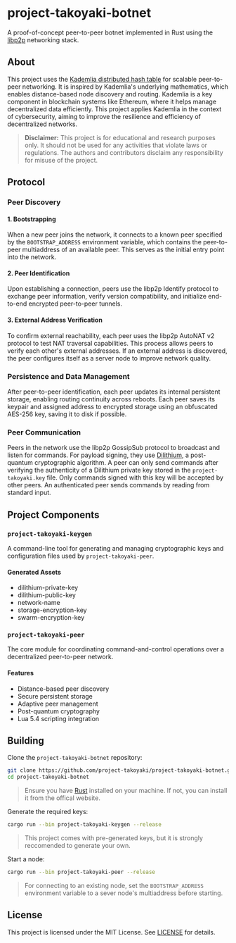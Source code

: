 # project-takoyaki-botnet

A proof-of-concept peer-to-peer botnet implemented in Rust using the [libp2p](https://libp2p.io) networking stack.

## About

This project uses the [Kademlia distributed hash table](https://pdos.csail.mit.edu/~petar/papers/maymounkov-kademlia-lncs.pdf) for scalable peer-to-peer networking. It is inspired by Kademlia's underlying mathematics, which enables distance-based node discovery and routing. Kademlia is a key component in blockchain systems like Ethereum, where it helps manage decentralized data efficiently. This project applies Kademlia in the context of cybersecurity, aiming to improve the resilience and efficiency of decentralized networks.

> **Disclaimer:** This project is for educational and research purposes only. It should not be used for any activities that violate laws or regulations. The authors and contributors disclaim any responsibility for misuse of the project.

## Protocol

### Peer Discovery

#### 1. Bootstrapping
When a new peer joins the network, it connects to a known peer specified by the `BOOTSTRAP_ADDRESS` environment variable, which contains the peer-to-peer multiaddress of an available peer. This serves as the initial entry point into the network.

#### 2. Peer Identification
Upon establishing a connection, peers use the libp2p Identify protocol to exchange peer information, verify version compatibility, and initialize end-to-end encrypted peer-to-peer tunnels.

#### 3. External Address Verification
To confirm external reachability, each peer uses the libp2p AutoNAT v2 protocol to test NAT traversal capabilities. This process allows peers to verify each other's external addresses. If an external address is discovered, the peer configures itself as a server node to improve network quality.

### Persistence and Data Management

After peer-to-peer identification, each peer updates its internal persistent storage, enabling routing continuity across reboots. Each peer saves its keypair and assigned address to encrypted storage using an obfuscated AES-256 key, saving it to disk if possible.

### Peer Communication

Peers in the network use the libp2p GossipSub protocol to broadcast and listen for commands. For payload signing, they use [Dilithium](https://pq-crystals.org/dilithium/), a post-quantum cryptographic algorithm. A peer can only send commands after verifying the authenticity of a Dilithium private key stored in the `project-takoyaki.key` file. Only commands signed with this key will be accepted by other peers. An authenticated peer sends commands by reading from standard input.

## Project Components

### `project-takoyaki-keygen`

A command-line tool for generating and managing cryptographic keys and configuration files used by `project-takoyaki-peer`.

#### Generated Assets

- dilithium-private-key
- dilithium-public-key
- network-name
- storage-encryption-key
- swarm-encryption-key

### `project-takoyaki-peer`

The core module for coordinating command-and-control operations over a decentralized peer-to-peer network.

#### Features

- Distance-based peer discovery
- Secure persistent storage
- Adaptive peer management
- Post-quantum cryptography
- Lua 5.4 scripting integration

## Building

Clone the `project-takoyaki-botnet` repository:

```bash
git clone https://github.com/project-takoyaki/project-takoyaki-botnet.git
cd project-takoyaki-botnet
```
> Ensure you have [Rust](https://www.rust-lang.org/) installed on your machine. If not, you can install it from the offical website.

Generate the required keys:

```bash
cargo run --bin project-takoyaki-keygen --release
```

> This project comes with pre-generated keys, but it is strongly reccomended to generate your own.

Start a node:

```bash
cargo run --bin project-takoyaki-peer --release
```

> For connecting to an existing node, set the `BOOTSTRAP_ADDRESS` environment variable to a sever node's multiaddress before starting.

## License

This project is licensed under the MIT License. See [LICENSE](LICENSE) for details.
